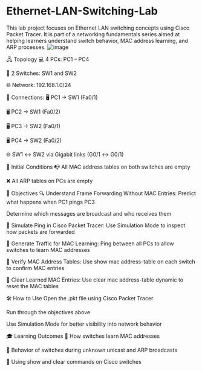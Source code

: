 # Ethernet-LAN-Switching-Lab
This lab project focuses on Ethernet LAN switching concepts using Cisco Packet Tracer. It is part of a networking fundamentals series aimed at helping learners understand switch behavior, MAC address learning, and ARP processes.
![image](https://github.com/user-attachments/assets/a2b20998-9c41-4054-bd1d-0dd6c43e4d82)

🖧 Topology
💻 4 PCs: PC1 – PC4

🔀 2 Switches: SW1 and SW2

🌐 Network: 192.168.1.0/24

🔌 Connections:
🖥️ PC1 → SW1 (Fa0/1)

🖥️ PC2 → SW1 (Fa0/2)

🖥️ PC3 → SW2 (Fa0/1)

🖥️ PC4 → SW2 (Fa0/2)

🌐 SW1 ↔ SW2 via Gigabit links (G0/1 ↔ G0/1)

🧼 Initial Conditions
📭 All MAC address tables on both switches are empty

❌ All ARP tables on PCs are empty

🎯 Objectives
🔍 Understand Frame Forwarding Without MAC Entries:
Predict what happens when PC1 pings PC3

Determine which messages are broadcast and who receives them

🧪 Simulate Ping in Cisco Packet Tracer:
Use Simulation Mode to inspect how packets are forwarded

📡 Generate Traffic for MAC Learning:
Ping between all PCs to allow switches to learn MAC addresses

🧾 Verify MAC Address Tables:
Use show mac address-table on each switch to confirm MAC entries

🔄 Clear Learned MAC Entries:
Use clear mac address-table dynamic to reset the MAC tables

🛠️ How to Use
Open the .pkt file using Cisco Packet Tracer

Run through the objectives above

Use Simulation Mode for better visibility into network behavior

🎓 Learning Outcomes
🧠 How switches learn MAC addresses

📡 Behavior of switches during unknown unicast and ARP broadcasts

🔧 Using show and clear commands on Cisco switches


